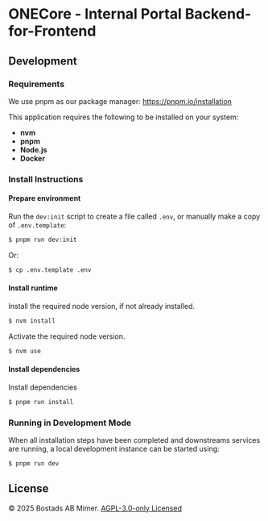 # ONECore - Internal Portal Backend-for-Frontend

## Development

### Requirements

We use pnpm as our package manager: https://pnpm.io/installation

This application requires the following to be installed on your system:

- **nvm**
- **pnpm**
- **Node.js**
- **Docker**

### Install Instructions

#### Prepare environment

Run the `dev:init` script to create a file called `.env`, or manually make a copy of `.env.template`:

```sh
$ pnpm run dev:init
```

Or:

```sh
$ cp .env.template .env
```

#### Install runtime

Install the required node version, if not already installed.

```sh
$ nvm install
```

Activate the required node version.

```sh
$ nvm use
```

#### Install dependencies

Install dependencies

```sh
$ pnpm run install
```

### Running in Development Mode

When all installation steps have been completed and downstreams services are running, a local development instance can be started using:

```sh
$ pnpm run dev
```

## License

© 2025 Bostads AB Mimer. [AGPL-3.0-only Licensed](./LICENSE)
